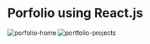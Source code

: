 # Porfolio using React.js
![porfolio-home](https://user-images.githubusercontent.com/20128950/122910269-4bf61a00-d356-11eb-8aed-10c1966a3486.png)
![portfolio-projects](https://user-images.githubusercontent.com/20128950/122910659-bdce6380-d356-11eb-9c57-db154fdddb92.png)


